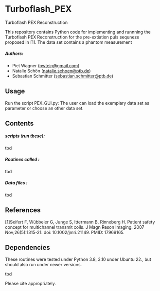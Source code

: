 # Turboflash_PEX
Turboflash PEX Reconstruction 


This repository contains Python code for implementing and runnning the Turboflash PEX Reconstruction for the pre-extiation puls sequneze proposed in [1].  The data set contains a phantom measurement  

##### Authors:
- Piet Wagner                  (<pwteip@gmail.com>)
- Natalie Schön                (<natalie.schoen@ptb.de>)
- Sebastian Schmitter          (<sebastian.schmitter@ptb.de>)

Usage
--------

Run the script PEX_GUI.py: The user can load the exemplary data set as parameter or choose an other data set. 

Contents
--------

#####  scripts (run these):
tbd
##### Routines called :
tbd
##### Data files :
tbd
    
References
------------
[1]Seifert F, Wübbeler G, Junge S, Ittermann B, Rinneberg H. Patient safety concept for multichannel transmit coils. J Magn Reson Imaging. 2007 Nov;26(5):1315-21. doi: 10.1002/jmri.21149. PMID: 17969165.


Dependencies
------------
These routines were tested under Python 3.8, 3.10 under Ubuntu 22., but should also run under newer versions.

tbd

Please cite appropriately.
